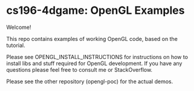 # cs196-4dgame: OpenGL Examples
Welcome!

This repo contains examples of working OpenGL code, based on the tutorial.

Please see OPENGL_INSTALL_INSTRUCTIONS for instructions on how to install libs
and stuff required for OpenGL development.
If you have any questions please feel free to consult me or StackOverflow.

Please see the other repository (opengl-poc) for the actual demos.
